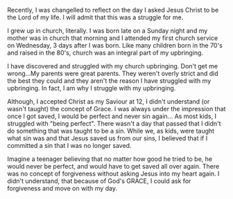Recently, I was changelled to reflect on the day I asked Jesus Christ to be the Lord of my life. I will admit that this was a struggle for me.

I grew up in church, literally. I was born late on a Sunday night and my mother was in church that morning and I attended my first church service on Wednesday, 3 days after I was born. Like many children born in the 70's and raised in the 80's, church was an integral part of my upbringing. 

I have discovered and struggled with my church upbringing. Don't get me wrong...My parents were great parents. They weren't overly strict and did the best they could and they aren't the reason I have struggled with my upbringing. In fact, I am why I struggle with my upbringing.

Although, I accepted Christ as my Saviour at 12, I didn't understand (or wasn't taught) the concept of Grace. I was always under the impression that once I got saved, I would be perfect and never sin again... As most kids, I struggled with "being perfect". There wasn't a day that passed that I didn't do something that was taught to be a sin. While we, as kids, were taught what sin was and that Jesus saved us from our sins, I believed that if I committed a sin that I was no longer saved.

Imagine a teenager believing that no matter how good he tried to be, he would never be perfect, and would have to get saved all over again. There was no concept of forgiveness without asking Jesus into my heart again. I didn't understand, that because of God's GRACE, I could ask for forgiveness and move on with my day.